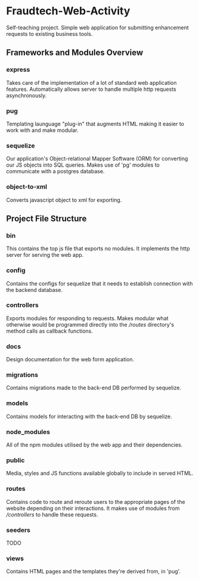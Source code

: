 # Fraudtech-Web-Activity
Self-teaching project. Simple web application for submitting enhancement requests to existing business tools.

## Frameworks and Modules Overview
### express
Takes care of the implementation of a lot of standard web application features. Automatically allows server to handle multiple http requests asynchronously.
### pug
Templating launguage "plug-in" that augments HTML making it easier to work with and make modular.
### sequelize
Our application's Object-relational Mapper Software (ORM) for converting our JS objects into SQL queries.
Makes use of 'pg' modules to communicate with a postgres database.
### object-to-xml
Converts javascript object to xml for exporting.

## Project File Structure
### bin
This contains the top js file that exports no modules. It implements the http server for serving the web app.
### config
Contains the configs for sequelize that it needs to establish connection with the backend database.
### controllers
Exports modules for responding to requests. Makes modular what otherwise would be programmed directly into the */routes* directory's method calls as callback functions.
### docs
Design documentation for the web form application.
### migrations
Contains migrations made to the back-end DB performed by sequelize.
### models
Contains models for interacting with the back-end DB by sequelize.
### node_modules
All of the npm modules utilised by the web app and their dependencies.
### public
Media, styles and JS functions available globally to include in served HTML.
### routes
Contains code to route and reroute users to the appropriate pages of the website depending on their interactions. It makes use of modules from */controllers* to handle these requests.
### seeders
TODO
### views
Contains HTML pages and the templates they're derived from, in 'pug'.
